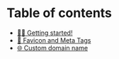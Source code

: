 # Table of contents

* [🏃‍♂️ Getting started!](README.md)
* [📣 Favicon and Meta Tags](favicon-and-meta-tags.md)
* [🌐 Custom domain name](using-a-custom-domain-name.md)
